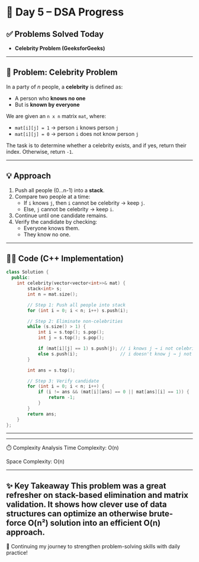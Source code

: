 # 🚀 Day 5 – DSA Progress  

## ✅ Problems Solved Today
- **Celebrity Problem (GeeksforGeeks)**

---

## 📘 Problem: Celebrity Problem  
In a party of *n* people, a **celebrity** is defined as:  
- A person who **knows no one**  
- But is **known by everyone**  

We are given an `n x n` matrix `mat`, where:  
- `mat[i][j] = 1` → person `i` knows person `j`  
- `mat[i][j] = 0` → person `i` does not know person `j`  

The task is to determine whether a celebrity exists, and if yes, return their index. Otherwise, return `-1`.

---

## 💡 Approach
1. Push all people (0…n-1) into a **stack**.  
2. Compare two people at a time:  
   - If `i` knows `j`, then `i` cannot be celebrity → keep `j`.  
   - Else, `j` cannot be celebrity → keep `i`.  
3. Continue until one candidate remains.  
4. Verify the candidate by checking:  
   - Everyone knows them.  
   - They know no one.  

---

## 🧑‍💻 Code (C++ Implementation)
```cpp
class Solution {
  public:
    int celebrity(vector<vector<int>>& mat) {
        stack<int> s;
        int n = mat.size();

        // Step 1: Push all people into stack
        for (int i = 0; i < n; i++) s.push(i);

        // Step 2: Eliminate non-celebrities
        while (s.size() > 1) {
            int i = s.top(); s.pop();
            int j = s.top(); s.pop();

            if (mat[i][j] == 1) s.push(j); // i knows j → i not celebrity
            else s.push(i);                // i doesn't know j → j not celebrity
        }

        int ans = s.top();

        // Step 3: Verify candidate
        for (int i = 0; i < n; i++) {
            if (i != ans && (mat[i][ans] == 0 || mat[ans][i] == 1)) {
                return -1;
            }
        }
        return ans;
    }
};
```
---
---
⏱️ Complexity Analysis
Time Complexity: O(n)

Space Complexity: O(n)

---
✨ Key Takeaway
This problem was a great refresher on stack-based elimination and matrix validation.
It shows how clever use of data structures can optimize an otherwise brute-force O(n²) solution into an efficient O(n) approach.
---
📌 Continuing my journey to strengthen problem-solving skills with daily practice!